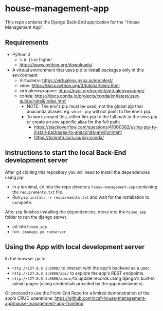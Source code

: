 # house-management-app

This repo contains the Django Back-End application for the "House Management App".

## Requirements

 - Python 3
    - `3.8.13` or higher
    - https://www.python.org/downloads/
  - A virtual environment that uses pip to install packages only in this environment
      - Virtualenv: https://virtualenv.pypa.io/en/latest/
      - venv: https://docs.python.org/3/tutorial/venv.html
      - virtualenvwrapper: https://pypi.org/project/virtualenvwrapper/
      - conda: https://docs.conda.io/projects/conda/en/latest/user-guide/install/index.html
          - NOTE: The env's pip must be used, not the global pip that anaconda aliases.  eg. `which pip` will not point to the env's pip.
          - To work around this, either link pip to the full path to the envs pip or create an env specific alias for the full path:
              -  https://stackoverflow.com/questions/41060382/using-pip-to-install-packages-to-anaconda-environment
              -  https://tomroth.com.au/pip-conda/

## Instructions to start the local Back-End development server
After git cloning this repository you will need to install the dependencies using pip.

 - In a terminal, cd into the repo directory `house-management-app` containing the `requirements.txt` file.
 - Run `pip install -r requirements.txt` and wait for the installation to complete.

After pip finishes installing the dependencies, move into the `house_app` folder to run the django server.
- cd into `house_app`
- run `./manage.py runserver`

## Using the App with local development server

In the browser go to 
- `http://127.0.0.1:8000/` to interact with the app's backend as a user.
- `http://127.0.0.1:8000/api/` to explore the app's REST endpoints.
- `http://127.0.0.1:8000/admin/`to update records using django's built-in admin pages (using credentials provided by the app maintainers).

Or proceed to use the Front-End Repo for a limited demonstration of the app's CRUD operations: https://github.com/ccsf-house-management-app/house-management-app-frontend


